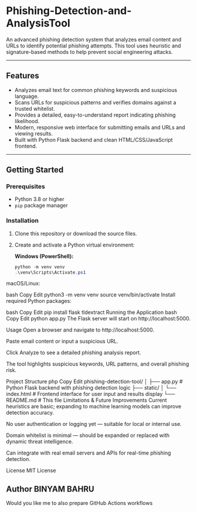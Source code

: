# Phishing-Detection-and-AnalysisTool


An advanced phishing detection system that analyzes email content and URLs to identify potential phishing attempts. This tool uses heuristic and signature-based methods to help prevent social engineering attacks.

---

## Features

- Analyzes email text for common phishing keywords and suspicious language.
- Scans URLs for suspicious patterns and verifies domains against a trusted whitelist.
- Provides a detailed, easy-to-understand report indicating phishing likelihood.
- Modern, responsive web interface for submitting emails and URLs and viewing results.
- Built with Python Flask backend and clean HTML/CSS/JavaScript frontend.

---

## Getting Started

### Prerequisites

- Python 3.8 or higher
- `pip` package manager

### Installation

1. Clone this repository or download the source files.

2. Create and activate a Python virtual environment:

   **Windows (PowerShell):**
   ```powershell
   python -m venv venv
   .\venv\Scripts\Activate.ps1
macOS/Linux:

bash
Copy
Edit
python3 -m venv venv
source venv/bin/activate
Install required Python packages:

bash
Copy
Edit
pip install flask tldextract
Running the Application
bash
Copy
Edit
python app.py
The Flask server will start on http://localhost:5000.

Usage
Open a browser and navigate to http://localhost:5000.

Paste email content or input a suspicious URL.

Click Analyze to see a detailed phishing analysis report.

The tool highlights suspicious keywords, URL patterns, and overall phishing risk.

Project Structure
php
Copy
Edit
phishing-detection-tool/
│
├── app.py            # Python Flask backend with phishing detection logic
├── static/
│   └── index.html    # Frontend interface for user input and results display
└── README.md         # This file
Limitations & Future Improvements
Current heuristics are basic; expanding to machine learning models can improve detection accuracy.

No user authentication or logging yet — suitable for local or internal use.

Domain whitelist is minimal — should be expanded or replaced with dynamic threat intelligence.

Can integrate with real email servers and APIs for real-time phishing detection.

License
MIT License

Author
BINYAM BAHRU
---

Would you like me to also prepare GitHub Actions workflows
